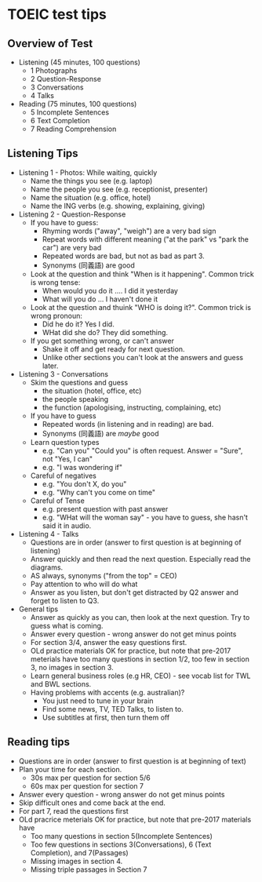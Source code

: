 # TOEIC test tips

## Overview of Test 
* Listening (45 minutes, 100 questions)
	* 1 Photographs			 
	* 2 Question-Response 
	* 3 Conversations 	 
	* 4 Talks 		 
* Reading (75 minutes, 100 questions)
	* 5 Incomplete Sentences  
	* 6 Text Completion   
	* 7 Reading Comprehension 

## Listening Tips
* Listening 1 - Photos: While waiting, quickly 
	* Name the things you see (e.g. laptop)
	* Name the people you see (e.g. receptionist, presenter)
	* Name the situation (e.g. office, hotel)
	* Name the ING verbs (e.g. showing, explaining, giving)
* Listening 2 - Question-Response
	* If you have to guess: 
		* Rhyming words ("away", "weigh") are a very bad sign
		* Repeat words with different meaning ("at the park" vs "park the car") are very bad
		* Repeated words are bad, but not as bad as part 3.
		* Synonyms (同義語) are good
	* Look at the question and think "When is it happening". Common trick is wrong tense: 
		* When would you do it .... I did it yesterday
		* What will you do ... I haven't done it
	* Look at the question and thuink "WHO is doing it?". Common trick is wrong pronoun:
		* Did he do it? Yes I did. 
		* WHat did she do? They did something.
	* If you get something wrong, or can't answer
		* Shake it off and get ready for next question. 
		* Unlike other sections you can't look at the answers and guess later. 
* Listening 3 - Conversations 
	* Skim the questions and guess 
		* the situation (hotel, office, etc)
		* the people speaking
		* the function (apologising, instructing, complaining, etc)
	* If you have to guess
		* Repeated words (in listening and in reading) are bad. 
		* Synonyms (同義語) are _maybe_ good
	* Learn question types
		* e.g. "Can you" "Could you" is often request. Answer = "Sure", not "Yes, I can"
		* e.g. "I was wondering if"
	* Careful of negatives 
		* e.g. "You don't X, do you"
		* e.g. "Why can't you come on time"
	* Careful of Tense 
		* e.g. present question with past answer
		* e.g. "WHat will the woman say" - you have to guess, she hasn't said it in audio. 
* Listening 4 - Talks
	* Questions are in order (answer to first question is at beginning of listening)
	* Answer quickly and then read the next question. Especially read the diagrams.
	* AS always, synonyms ("from the top" = CEO)
	* Pay attention to who will do what  
	* Answer as you listen, but don't get distracted by Q2 answer and forget to listen to Q3. 
* General tips
	* Answer as quickly as you can, then look at the next question. Try to guess what is coming.
	* Answer every question - wrong answer do not get minus points
	* For section 3/4, answer the easy questions first.
	* OLd practice materials OK for practice, but note that pre-2017 meterials have too many questions in section 1/2, too few in section 3, no images in section 3. 
	* Learn general business roles (e.g HR, CEO) - see vocab list for TWL and BWL sections.
	* Having problems with accents (e.g. australian)? 
		* You just need to tune in your brain
		* Find some news, TV, TED Talks, to listen to. 
		* Use subtitles at first, then turn them off 


## Reading tips

* Questions are in order (answer to first question is at beginning of text)
* Plan your time for each section.
	* 30s max per question for section 5/6
	* 60s max per question for section 7
* Answer every question - wrong answer do not get minus points
* Skip difficult ones and come back at the end.
* For part 7, read the questions first
* OLd pracrice meterials OK for practice, but note that pre-2017 materials have 
	* Too many questions in section 5(Incomplete Sentences)
	* Too few questions in sections 3(Conversations), 6 (Text Completion), and 7(Passages)
	* Missing images in section  4.
	* Missing triple passages in Section 7
 

